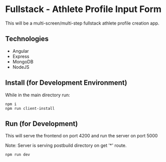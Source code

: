 # Fullstack - Athlete Profile Input Form

This will be a multi-screen/multi-step fullstack athlete profile creation app. 

## Technologies

- Angular 
- Express
- MongoDB
- NodeJS

## Install (for Development Environment)

While in the main directory run:

```
npm i
npm run client-install
```

## Run (for Development)

This will serve the frontend on port 4200 and run the server on port 5000

Note: Server is serving postbuild directory on get '*' route.

```
npm run dev
```

